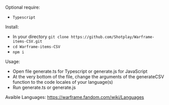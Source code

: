Optional require:
  - `Typescript`

Install:
 - In your directory `git clone https://github.com/Shotplay/Warframe-items-CSV.git`
 - `cd Warframe-items-CSV`
 - `npm i`

Usage:
 - Open file generate.ts for Typescript or generate.js for JavaScript
 - At the very bottom of the file, change the arguments of the generateCSV function to the code locales of your language(s)
 - Run generate.ts or generate.js

Avaible Languages:
https://warframe.fandom.com/wiki/Languages
